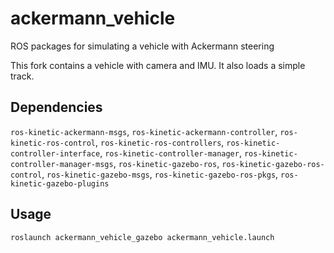 ackermann_vehicle
=================

ROS packages for simulating a vehicle with Ackermann steering

This fork contains a vehicle with camera and IMU. It also loads a simple track.

## Dependencies
`ros-kinetic-ackermann-msgs`, `ros-kinetic-ackermann-controller`, 
`ros-kinetic-ros-control`, `ros-kinetic-ros-controllers`, 
`ros-kinetic-controller-interface`, `ros-kinetic-controller-manager`, 
`ros-kinetic-controller-manager-msgs`,
`ros-kinetic-gazebo-ros`, `ros-kinetic-gazebo-ros-control`, 
`ros-kinetic-gazebo-msgs`, `ros-kinetic-gazebo-ros-pkgs`,
`ros-kinetic-gazebo-plugins`    

## Usage
`roslaunch ackermann_vehicle_gazebo ackermann_vehicle.launch`
